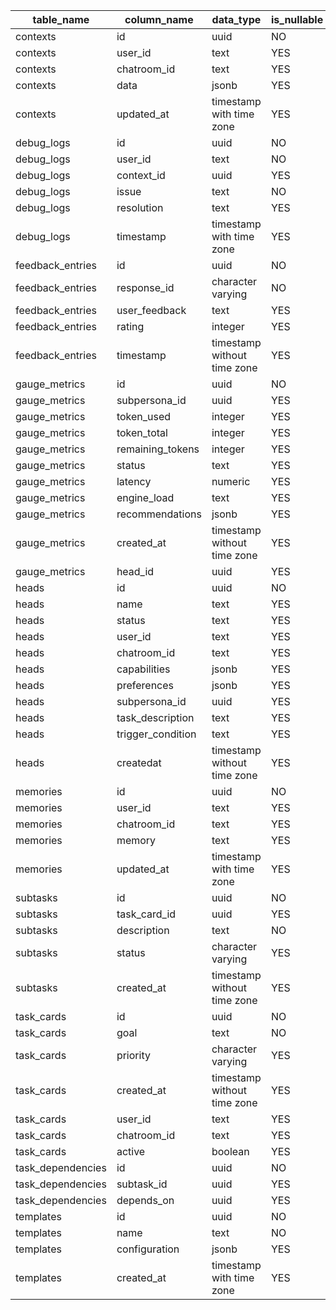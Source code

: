 | table_name        | column_name       | data_type                   | is_nullable |
| ----------------- | ----------------- | --------------------------- | ----------- |
| contexts          | id                | uuid                        | NO          |
| contexts          | user_id           | text                        | YES         |
| contexts          | chatroom_id       | text                        | YES         |
| contexts          | data              | jsonb                       | YES         |
| contexts          | updated_at        | timestamp with time zone    | YES         |
| debug_logs        | id                | uuid                        | NO          |
| debug_logs        | user_id           | text                        | NO          |
| debug_logs        | context_id        | uuid                        | YES         |
| debug_logs        | issue             | text                        | NO          |
| debug_logs        | resolution        | text                        | YES         |
| debug_logs        | timestamp         | timestamp with time zone    | YES         |
| feedback_entries  | id                | uuid                        | NO          |
| feedback_entries  | response_id       | character varying           | NO          |
| feedback_entries  | user_feedback     | text                        | YES         |
| feedback_entries  | rating            | integer                     | YES         |
| feedback_entries  | timestamp         | timestamp without time zone | YES         |
| gauge_metrics     | id                | uuid                        | NO          |
| gauge_metrics     | subpersona_id     | uuid                        | YES         |
| gauge_metrics     | token_used        | integer                     | YES         |
| gauge_metrics     | token_total       | integer                     | YES         |
| gauge_metrics     | remaining_tokens  | integer                     | YES         |
| gauge_metrics     | status            | text                        | YES         |
| gauge_metrics     | latency           | numeric                     | YES         |
| gauge_metrics     | engine_load       | text                        | YES         |
| gauge_metrics     | recommendations   | jsonb                       | YES         |
| gauge_metrics     | created_at        | timestamp without time zone | YES         |
| gauge_metrics     | head_id           | uuid                        | YES         |
| heads             | id                | uuid                        | NO          |
| heads             | name              | text                        | YES         |
| heads             | status            | text                        | YES         |
| heads             | user_id           | text                        | YES         |
| heads             | chatroom_id       | text                        | YES         |
| heads             | capabilities      | jsonb                       | YES         |
| heads             | preferences       | jsonb                       | YES         |
| heads             | subpersona_id     | uuid                        | YES         |
| heads             | task_description  | text                        | YES         |
| heads             | trigger_condition | text                        | YES         |
| heads             | createdat         | timestamp without time zone | YES         |
| memories          | id                | uuid                        | NO          |
| memories          | user_id           | text                        | YES         |
| memories          | chatroom_id       | text                        | YES         |
| memories          | memory            | text                        | YES         |
| memories          | updated_at        | timestamp with time zone    | YES         |
| subtasks          | id                | uuid                        | NO          |
| subtasks          | task_card_id      | uuid                        | YES         |
| subtasks          | description       | text                        | NO          |
| subtasks          | status            | character varying           | YES         |
| subtasks          | created_at        | timestamp without time zone | YES         |
| task_cards        | id                | uuid                        | NO          |
| task_cards        | goal              | text                        | NO          |
| task_cards        | priority          | character varying           | YES         |
| task_cards        | created_at        | timestamp without time zone | YES         |
| task_cards        | user_id           | text                        | YES         |
| task_cards        | chatroom_id       | text                        | YES         |
| task_cards        | active            | boolean                     | YES         |
| task_dependencies | id                | uuid                        | NO          |
| task_dependencies | subtask_id        | uuid                        | YES         |
| task_dependencies | depends_on        | uuid                        | YES         |
| templates         | id                | uuid                        | NO          |
| templates         | name              | text                        | NO          |
| templates         | configuration     | jsonb                       | YES         |
| templates         | created_at        | timestamp with time zone    | YES         |
